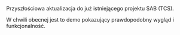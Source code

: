 Przyszłościowa aktualizacja do już istniejącego projektu SAB (TCS).

W chwili obecnej jest to demo pokazujący prawdopodobny wygląd i funkcjonalność.